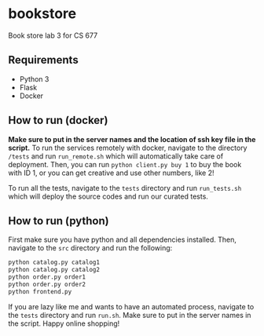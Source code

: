 # bookstore
Book store lab 3 for CS 677

## Requirements
 - Python 3
 - Flask
 - Docker

## How to run (docker)
**Make sure to put in the server names and the location of ssh key file in the script.**
To run the services remotely with docker, navigate to the directory `/tests` and run `run_remote.sh` which will automatically take care of deployment. Then, you can run `python client.py buy 1` to buy the book with ID 1, or you can get creative and use other numbers, like 2!

To run all the tests, navigate to the `tests` directory and run `run_tests.sh` which will deploy the source codes and run our curated tests.

## How to run (python)
First make sure you have python and all dependencies installed.
Then, navigate to the `src` directory and run the following:
```sh
python catalog.py catalog1
python catalog.py catalog2
python order.py order1
python order.py order2
python frontend.py
```
If you are lazy like me and wants to have an automated process, navigate to the `tests` directory and run `run.sh`. Make sure to put in the server names in the script. Happy online shopping!
